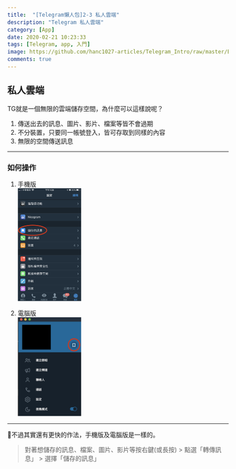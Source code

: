 ```yaml
---
title:  "[Telegram懶人包]2-3 私人雲端"
description: "Telegram 私人雲端"
category: [App]
date: 2020-02-21 10:23:33
tags: [Telegram, app, 入門]
image: https://github.com/hanc1027-articles/Telegram_Intro/raw/master/Ep1%E7%92%B0%E5%A2%83%E4%BB%8B%E7%B4%B9/assets/2_3_phone_store_me.jpeg
comments: true
---
```


## 私人雲端
TG就是一個無限的雲端儲存空間，為什麼可以這樣說呢？  
1) 傳送出去的訊息、圖片、影片、檔案等皆不會過期
2) 不分裝置，只要同一帳號登入，皆可存取到同樣的內容
3) 無限的空間傳送訊息

---

### 如何操作
1) 手機版  
    <img src="https://github.com/hanc1027-articles/Telegram_Intro/raw/master/Ep1%E7%92%B0%E5%A2%83%E4%BB%8B%E7%B4%B9/assets/2_3_phone_store_me.jpeg" width="30%">

2) 電腦版   
    <img src="https://github.com/hanc1027-articles/Telegram_Intro/raw/master/Ep1%E7%92%B0%E5%A2%83%E4%BB%8B%E7%B4%B9/assets/2_3_cmp_store_me.png" width="30%">

---

🌟不過其實還有更快的作法，手機版及電腦版是一樣的。  
> 對著想儲存的訊息、檔案、圖片、影片等按右鍵(或長按) > 點選「轉傳訊息」 > 選擇「儲存的訊息」